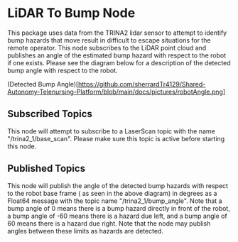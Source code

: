 # LiDAR To Bump Node
This package uses data from the TRINA2 lidar sensor to attempt to identify bump hazards that move result in difficult to escape situations for the remote operator. This node subscribes to the LiDAR point cloud and publishes an angle of the estimated bump hazard with respect to the robot if one exists. Please see the diagram below for a description of the detected bump angle with respect to the robot.

(Detected Bump Angle)[https://github.com/sherrardTr4129/Shared-Autonomy-Telenursing-Platform/blob/main/docs/pictures/robotAngle.png]

## Subscribed Topics
This node will attempt to subscribe to a LaserScan topic with the name "/trina2\_1/base\_scan". Please make sure this topic is active before starting this node.

## Published Topics
This node will publish the angle of the detected bump hazards with respect to the robot base frame ( as seen in the above diagram) in degrees as a Float64 message with the topic name "/trina2\_1/bump\_angle". Note that a bump angle of 0 means there is a bump hazard directly in front of the robot, a bump angle of -60 means there is a hazard due left, and a bump angle of 60 means there is a hazard due right. Note that the node may publish angles between these limits as hazards are detected. 
